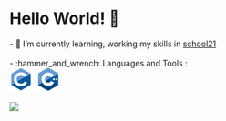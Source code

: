   <h1 align="">
     Hello World! 👋
  </h1>
<div>
  - 🌱 I’m currently learning, working my skills in 
  <a href="https://21-school.ru/">school21</a>
</div>
<br/>
- :hammer_and_wrench: Languages and Tools :
<div>
  <img src="https://github.com/devicons/devicon/blob/master/icons/c/c-original.svg" title="C" alt="C" width="40" height="40"/>&nbsp;
  <img src="https://github.com/devicons/devicon/blob/master/icons/cplusplus/cplusplus-original.svg" title="C++" alt="C++" width="40" height="40"/>&nbsp;
</div>
<br/>
<img src="https://wakatime.com/share/@QuanergY/51bbb86a-5a3a-4591-b5ef-0a2a205ecaea.svg" height="400"/>
